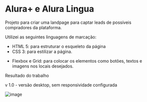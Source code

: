 # Alura+ e Alura Lingua
Projeto para criar uma landpage para captar leads de possíveis compradores da plataforma.

Utilizei as seguintes linguagens de marcação:
- HTML 5: para estruturar o esqueleto da página
- CSS 3: para estilizar a página.
 * Flexbox e Grid: para colocar os elementos como botões, textos e imagens nos locais desejados.

Resultado do trabalho

v 1.0 - versão desktop, sem responsividade configurada

![image](https://user-images.githubusercontent.com/55219644/217395300-86db3c30-1a20-48d1-b422-a7bcd5acf1e4.png)

